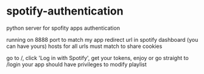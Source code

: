 # spotify-authentication
python server for spofity apps authentication

running on 8888 port to match my app redirect url in spotify dashboard (you can have yours)
hosts for all urls must match to share cookies

go to /, click 'Log in with Spotify', get your tokens, enjoy
or go straight to /login
your app should have privileges to modify playlist